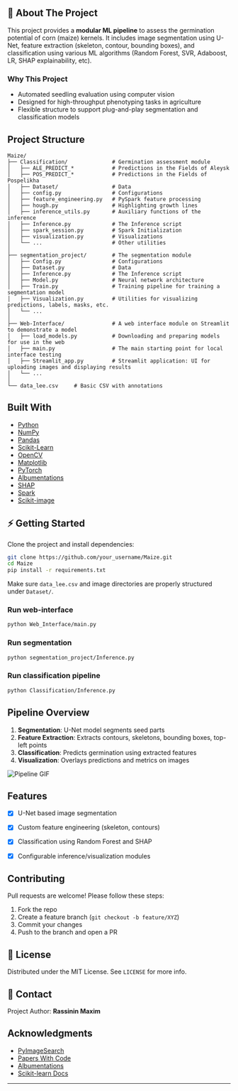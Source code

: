 ## 🌽 About The Project

This project provides a **modular ML pipeline** to assess the germination potential of corn (maize) kernels. It includes image segmentation using U-Net, feature extraction (skeleton, contour, bounding boxes), and classification using various ML algorithms (Random Forest, SVR, Adaboost, LR, SHAP explainability, etc).

###  Why This Project

* Automated seedling evaluation using computer vision
* Designed for high-throughput phenotyping tasks in agriculture
* Flexible structure to support plug-and-play segmentation and classification models

##  Project Structure

```
Maize/
├── Classification/              # Germination assessment module
│   ├── ALE_PREDICT_*            # Predictions in the Fields of Aleysk
│   ├── POS_PREDICT_*            # Predictions in the Fields of Pospelikha
│   ├── Dataset/                 # Data
│   ├── config.py                # Configurations
│   ├── feature_engineering.py   # PySpark feature processing
│   ├── hough.py                 # Highlighting growth lines
│   ├── inference_utils.py       # Auxiliary functions of the inference
│   ├── Inference.py             # The Inference script
│   ├── spark_session.py         # Spark Initialization
│   ├── visualization.py         # Visualizations
│   └── ...                      # Other utilities
│
├── segmentation_project/        # The segmentation module
│   ├── Config.py                # Configurations
│   ├── Dataset.py               # Data
│   ├── Inference.py             # The Inference script
│   ├── Model.py                 # Neural network architecture
│   ├── Train.py                 # Training pipeline for training a segmentation model
│   ├── Visualization.py         # Utilities for visualizing predictions, labels, masks, etc.
│   └── ...
│ 
├── Web-Interface/               # A web interface module on Streamlit to demonstrate a model
│   ├── load_models.py           # Downloading and preparing models for use in the web
│   ├── main.py                  # The main starting point for local interface testing
│   ├── Streamlit_app.py         # Streamlit application: UI for uploading images and displaying results
│   └── ...
│              
└── data_lee.csv     # Basic CSV with annotations        
```

##  Built With

* [Python](https://www.python.org/)
* [NumPy](https://numpy.org/)
* [Pandas](https://pandas.pydata.org/)
* [Scikit-Learn](https://scikit-learn.org/)
* [OpenCV](https://opencv.org/)
* [Matplotlib](https://matplotlib.org/)
* [PyTorch](https://pytorch.org/)
* [Albumentations](https://albumentations.ai/)
* [SHAP](https://github.com/slundberg/shap)
* [Spark](https://spark.apache.org/)
* [Scikit-image](https://scikit-image.org/)


## ⚡ Getting Started

Clone the project and install dependencies:

```bash
git clone https://github.com/your_username/Maize.git
cd Maize
pip install -r requirements.txt
```

Make sure `data_lee.csv` and image directories are properly structured under `Dataset/`.

### Run web-interface

```bash
python Web_Interface/main.py
```

### Run segmentation

```bash
python segmentation_project/Inference.py
```

### Run classification pipeline

```bash
python Classification/Inference.py
```


##  Pipeline Overview

1. **Segmentation**: U-Net model segments seed parts
2. **Feature Extraction**: Extracts contours, skeletons, bounding boxes, top-left points
3. **Classification**: Predicts germination using extracted features
4. **Visualization**: Overlays predictions and metrics on images

![Pipeline GIF](https://media.giphy.com/media/QBd2kLB5qDmysEXre9/giphy.gif)


##  Features

* [x] U-Net based image segmentation
* [x] Custom feature engineering (skeleton, contours)
* [x] Classification using Random Forest and SHAP
* [x] Configurable inference/visualization modules


##  Contributing

Pull requests are welcome! Please follow these steps:

1. Fork the repo
2. Create a feature branch (`git checkout -b feature/XYZ`)
3. Commit your changes
4. Push to the branch and open a PR


## 📄 License

Distributed under the MIT License. See `LICENSE` for more info.


## 💬 Contact

Project Author: **Rassinin Maxim**

##  Acknowledgments

* [PyImageSearch](https://pyimagesearch.com/)
* [Papers With Code](https://paperswithcode.com/)
* [Albumentations](https://albumentations.ai/)
* [Scikit-learn Docs](https://scikit-learn.org/stable/)

---



